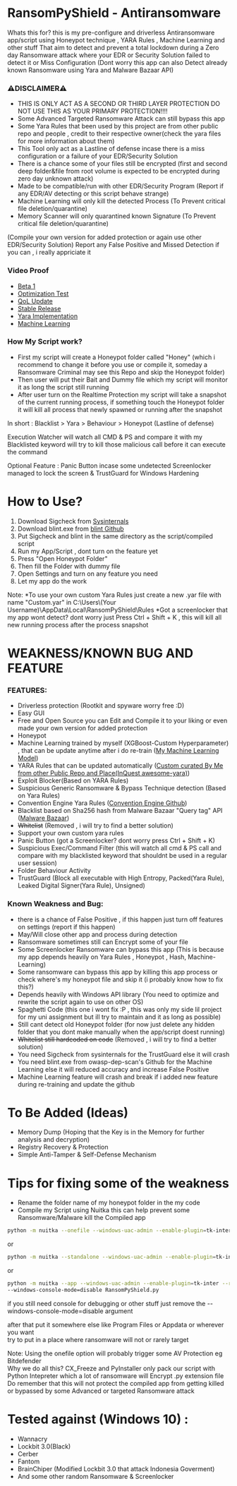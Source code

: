 # RansomPyShield - Antiransomware
Whats this for? this is my pre-configure and driverless Antiransomware app/script using Honeypot technique , YARA Rules , Machine Learning and other stuff
That aim to detect and prevent a total lockdown during a Zero day Ransomware attack where your EDR or Security Solution failed to detect it or Miss Configuration
(Dont worry this app can also Detect already known Ransomware using Yara and Malware Bazaar API)

### ⚠️DISCLAIMER⚠️
* THIS IS ONLY ACT AS A SECOND OR THIRD LAYER PROTECTION DO NOT USE THIS AS YOUR PRIMARY PROTECTION!!!!
* Some Advanced Targeted Ransomware Attack can still bypass this app
* Some Yara Rules that been used by this project are from other public repo and people , credit to their respective owner(check the yara files for more information about them)
* This Tool only act as a Lastline of defense incase there is a miss configuration or a failure of your EDR/Security Solution
* There is a chance some of your files still be encrypted (first and second deep folder&file from root volume is expected to be encrypted during zero day unknown attack)
* Made to be compatible/run with other EDR/Security Program (Report if any EDR/AV detecting or this script behave strange)
* Machine Learning will only kill the detected Process (To Prevent critical file deletion/quarantine)
* Memory Scanner will only quarantined known Signature (To Prevent critical file deletion/quarantine)

(Compile your own version for added protection or again use other EDR/Security Solution)
Report any False Positive and Missed Detection if you can , i really appriciate it

### Video Proof
* <a href="https://www.youtube.com/watch?v=9rO8qLU-3vE">Beta 1</a>
* <a href="https://www.youtube.com/watch?v=Gk2ERkQ_MAs">Optimization Test</a>
* <a href="https://www.youtube.com/watch?v=WKGnyCcJn8c">QoL Update</a>
* <a href="https://www.youtube.com/watch?v=RsOikfXwLHg">Stable Release</a>
* <a href="https://www.youtube.com/watch?v=rz8vNeoxVVE">Yara Implementation</a>
* <a href="https://www.youtube.com/watch?v=wyfi-wtBG_I">Machine Learning</a>

### How My Script work?
* First my script will create a Honeypot folder called "Honey" (which i recommend to change it before you use or compile it, someday a Ransomware Criminal may see this Repo and skip the Honeypot folder) 
* Then user will put their Bait and Dummy file which my script will monitor it as long the script still running 
* After user turn on the Realtime Protection my script will take a snapshot of the current running process, if something touch the Honeypot folder it will kill all process that newly spawned or running after the snapshot

In short : Blacklist > Yara > Behaviour > Honeypot (Lastline of defense)

Execution Watcher will watch all CMD & PS and compare it with my Blacklisted keyword will try to kill those malicious call before it can execute the command

Optional Feature : Panic Button incase some undetected Screenlocker managed to lock the screen & TrustGuard for Windows Hardening

# How to Use?
1. Download Sigcheck from <a href="https://learn.microsoft.com/id-id/sysinternals/downloads/sigcheck">Sysinternals</a>
2. Download blint.exe from <a href="https://github.com/owasp-dep-scan/blint">blint Github</a>
3. Put Sigcheck and blint in the same directory as the script/compiled script
4. Run my App/Script , dont turn on the feature yet
5. Press "Open Honeypot Folder"
6. Then fill the Folder with dummy file
7. Open Settings and turn on any feature you need
8. Let my app do the work

Note:
*To use your own custom Yara Rules just create a new .yar file with name "Custom.yar" in C:\Users\\(Your Username)\AppData\Local\RansomPyShield\Rules
*Got a screenlocker that my app wont detect? dont worry just Press Ctrl + Shift + K , this will kill all new running process after the process snapshot

# WEAKNESS/KNOWN BUG AND FEATURE
### FEATURES:
* Driverless protection (Rootkit and spyware worry free :D)
* Easy GUI
* Free and Open Source you can Edit and Compile it to your liking or even made your own version for added protection
* Honeypot
* Machine Learning trained by myself (XGBoost-Custom Hyperparameter) , that can be update anytime after i do re-train (<a href="https://github.com/XiAnzheng-ID/RansomPyShield-Model">My Machine Learning Model</a>)
* YARA Rules that can be updated automatically (<a href="https://github.com/InQuest/awesome-yara">Custom curated By Me from other Public Repo and Place(InQuest awesome-yara)</a>)
* Exploit Blocker(Based on YARA Rules)
* Suspicious Generic Ransomware & Bypass Technique detection (Based on Yara Rules)
* Convention Engine Yara Rules (<a href="https://github.com/stvemillertime/ConventionEngine/tree/master">Convention Engine Github</a>)
* Blacklist based on Sha256 hash from Malware Bazaar "Query tag" API (<a href="https://bazaar.abuse.ch/">Malware Bazaar</a>)
* ~~Whitelist~~ (Removed , i will try to find a better solution)
* Support your own custom yara rules
* Panic Button (got a Screenlocker? dont worry press Ctrl + Shift + K)
* Suspicious Exec/Command Filter (this will watch all cmd & PS call and compare with my blacklisted keyword that shouldnt be used in a regular user session)
* Folder Behaviour Activity
* TrustGuard (Block all executable with High Entropy, Packed(Yara Rule), Leaked Digital Signer(Yara Rule), Unsigned)

### Known Weakness and Bug:
* there is a chance of False Positive , if this happen just turn off features on settings (report if this happen)
* May/Will close other app and process during detection
* Ransomware sometimes still can Encrypt some of your file
* Some Screenlocker Ransomware can bypass this app (This is because my app depends heavily on Yara Rules , Honeypot , Hash, Machine-Learning)
* Some ransomware can bypass this app by killing this app process or check where's my honeypot file and skip it (i probably know how to fix this?)
* Depends heavily with Windows API library (You need to optimize and rewrite the script again to use on other OS)
* Spaghetti Code (this one i wont fix :P , this was only my side lil project for my uni assignment but ill try to maintain and it as long as possible)
* Still cant detect old Honeypot folder (for now just delete any hidden folder that you dont make manually when the app/script doest running)
* ~~Whitelist still hardcoded on code~~ (Removed , i will try to find a better solution)
* You need Sigcheck from sysinternals for the TrustGuard else it will crash
* You need blint.exe from owasp-dep-scan's Github for the Machine Learning else it will reduced accuracy and increase False Positive
* Machine Learning feature will crash and break if i added new feature during re-training and update the github

# To Be Added (Ideas)
* Memory Dump (Hoping that the Key is in the Memory for further analysis and decryption)
* Registry Recovery & Protection
* Simple Anti-Tamper & Self-Defense Mechanism

# Tips for fixing some of the weakness
* Rename the folder name of my honeypot folder in the my code
* Compile my Script using Nuitka this can help prevent some Ransomware/Malware kill the Compiled app
```bash
python -m nuitka --onefile --windows-uac-admin --enable-plugin=tk-inter --remove-output --windows-console-mode=disable RansomPyShield.py
```
or 
```bash
python -m nuitka --standalone --windows-uac-admin --enable-plugin=tk-inter --remove-output --windows-console-mode=disable RansomPyShield.py
```
or 
```bash
python -m nuitka --app --windows-uac-admin --enable-plugin=tk-inter --remove-output 
--windows-console-mode=disable RansomPyShield.py
```
if you still need console for debugging or other stuff just remove the --windows-console-mode=disable argument

after that put it somewhere else like Program Files or Appdata or wherever you want \
try to put in a place where ransomware will not or rarely target 

Note: Using the onefile option will probably trigger some AV Protection eg Bitdefender \
Why we do all this? CX_Freeze and PyInstaller only pack our script with Python Intepreter which a lot of ransomware will Encrypt .py extension file \
Do remember that this will not protect the compiled app from getting killed or bypassed by some Advanced or targeted Ransomware attack

# Tested against (Windows 10) :
* Wannacry
* Lockbit 3.0(Black)
* Cerber
* Fantom
* BrainChiper (Modified Lockbit 3.0 that attack Indonesia Goverment)
* And some other random Ransomware & Screenlocker
